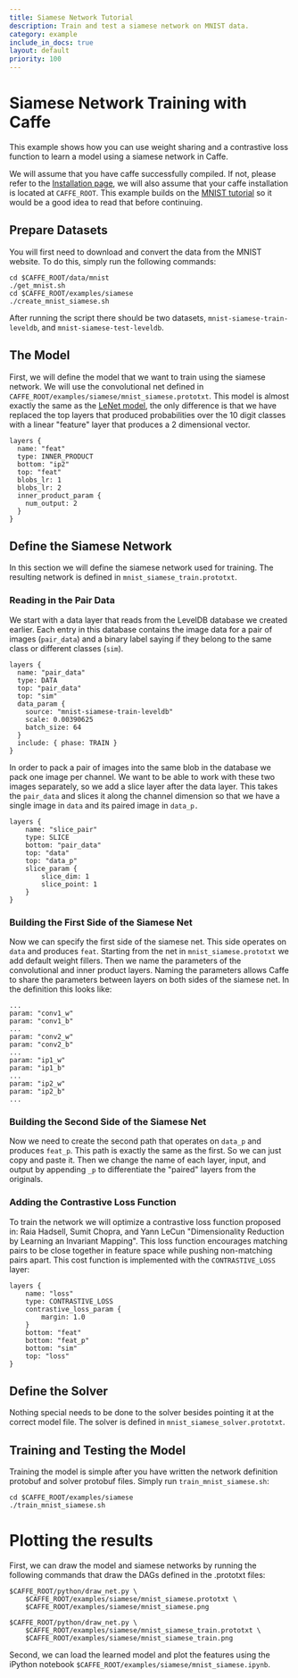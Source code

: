 ```yaml
---
title: Siamese Network Tutorial
description: Train and test a siamese network on MNIST data.
category: example
include_in_docs: true
layout: default
priority: 100
---
```


# Siamese Network Training with Caffe
This example shows how you can use weight sharing and a contrastive loss
function to learn a model using a siamese network in Caffe.

We will assume that you have caffe successfully compiled. If not, please refer
to the [Installation page](../../installation.html), we will also assume that
your caffe installation is located at `CAFFE_ROOT`. This example builds on the
[MNIST tutorial](mnist.html) so it would be a good idea to read that before
continuing.

## Prepare Datasets

You will first need to download and convert the data from the MNIST
website. To do this, simply run the following commands:

    cd $CAFFE_ROOT/data/mnist
    ./get_mnist.sh
    cd $CAFFE_ROOT/examples/siamese
    ./create_mnist_siamese.sh

After running the script there should be two datasets,
`mnist-siamese-train-leveldb`, and `mnist-siamese-test-leveldb`.

## The Model
First, we will define the model that we want to train using the siamese network.
We will use the convolutional net defined in
`CAFFE_ROOT/examples/siamese/mnist_siamese.prototxt`. This model is almost
exactly the same as the [LeNet model](mnist.html), the only difference is that
we have replaced the top layers that produced probabilities over the 10 digit
classes with a linear "feature" layer that produces a 2 dimensional vector.

    layers {
      name: "feat"
      type: INNER_PRODUCT
      bottom: "ip2"
      top: "feat"
      blobs_lr: 1
      blobs_lr: 2
      inner_product_param {
        num_output: 2
      }
    }

## Define the Siamese Network

In this section we will define the siamese network used for training. The
resulting network is defined in `mnist_siamese_train.prototxt`.

### Reading in the Pair Data

We start with a data layer that reads from the LevelDB database we created
earlier. Each entry in this database contains the image data for a pair of
images (`pair_data`) and a binary label saying if they belong to the same class
or different classes (`sim`).

    layers {
      name: "pair_data"
      type: DATA
      top: "pair_data"
      top: "sim"
      data_param {
        source: "mnist-siamese-train-leveldb"
        scale: 0.00390625
        batch_size: 64
      }
      include: { phase: TRAIN }
    }

In order to pack a pair of images into the same blob in the database we pack one
image per channel. We want to be able to work with these two images separately,
so we add a slice layer after the data layer. This takes the `pair_data` and
slices it along the channel dimension so that we have a single image in `data`
and its paired image in `data_p.`

    layers {
        name: "slice_pair"
        type: SLICE
        bottom: "pair_data"
        top: "data"
        top: "data_p"
        slice_param {
            slice_dim: 1
            slice_point: 1
        }
    }

### Building the First Side of the Siamese Net

Now we can specify the first side of the siamese net. This side operates on
`data` and produces `feat`. Starting from the net in `mnist_siamese.prototxt` we
add default weight fillers. Then we name the parameters of the convolutional and
inner product layers. Naming the parameters allows Caffe to share the parameters
between layers on both sides of the siamese net. In the definition this looks
like:

    ...
    param: "conv1_w"
    param: "conv1_b"
    ...
    param: "conv2_w"
    param: "conv2_b"
    ...
    param: "ip1_w"
    param: "ip1_b"
    ...
    param: "ip2_w"
    param: "ip2_b"
    ...

### Building the Second Side of the Siamese Net

Now we need to create the second path that operates on `data_p` and produces
`feat_p`. This path is exactly the same as the first. So we can just copy and
paste it. Then we change the name of each layer, input, and output by appending
`_p` to differentiate the "paired" layers from the originals.

### Adding the Contrastive Loss Function

To train the network we will optimize a contrastive loss function proposed in:
Raia Hadsell, Sumit Chopra, and Yann LeCun "Dimensionality Reduction by Learning
an Invariant Mapping". This loss function encourages matching pairs to be close
together in feature space while pushing non-matching pairs apart. This cost
function is implemented with the `CONTRASTIVE_LOSS` layer:

    layers {
        name: "loss"
        type: CONTRASTIVE_LOSS
        contrastive_loss_param {
            margin: 1.0
        }
        bottom: "feat"
        bottom: "feat_p"
        bottom: "sim"
        top: "loss"
    }

## Define the Solver

Nothing special needs to be done to the solver besides pointing it at the
correct model file. The solver is defined in `mnist_siamese_solver.prototxt`.

## Training and Testing the Model

Training the model is simple after you have written the network definition
protobuf and solver protobuf files. Simply run `train_mnist_siamese.sh`:

    cd $CAFFE_ROOT/examples/siamese
    ./train_mnist_siamese.sh

# Plotting the results

First, we can draw the model and siamese networks by running the following
commands that draw the DAGs defined in the .prototxt files:

    $CAFFE_ROOT/python/draw_net.py \
        $CAFFE_ROOT/examples/siamese/mnist_siamese.prototxt \
        $CAFFE_ROOT/examples/siamese/mnist_siamese.png

    $CAFFE_ROOT/python/draw_net.py \
        $CAFFE_ROOT/examples/siamese/mnist_siamese_train.prototxt \
        $CAFFE_ROOT/examples/siamese/mnist_siamese_train.png

Second, we can load the learned model and plot the features using the iPython
notebook `$CAFFE_ROOT/examples/siamese/mnist_siamese.ipynb`.
